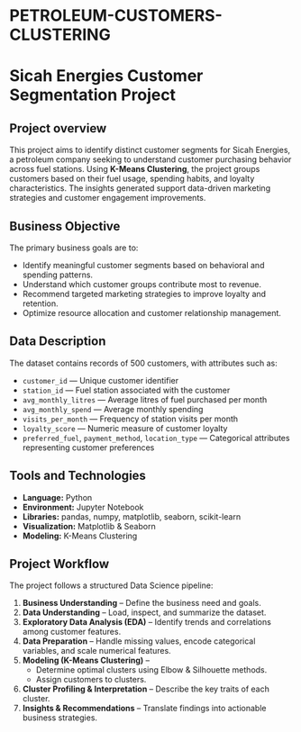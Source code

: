 # PETROLEUM-CUSTOMERS-CLUSTERING
# Sicah Energies Customer Segmentation Project

## Project overview
This project aims to identify distinct customer segments for Sicah Energies, a petroleum company seeking to understand customer purchasing behavior across fuel stations. Using **K-Means Clustering**, the project groups customers based on their fuel usage, spending habits, and loyalty characteristics. The insights generated support data-driven marketing strategies and customer engagement improvements.

## Business Objective
The primary business goals are to:
- Identify meaningful customer segments based on behavioral and spending patterns.
- Understand which customer groups contribute most to revenue.
- Recommend targeted marketing strategies to improve loyalty and retention.
- Optimize resource allocation and customer relationship management.

## Data Description
The dataset contains records of 500 customers, with attributes such as:
- `customer_id` — Unique customer identifier  
- `station_id` — Fuel station associated with the customer  
- `avg_monthly_litres` — Average litres of fuel purchased per month  
- `avg_monthly_spend` — Average monthly spending  
- `visits_per_month` — Frequency of station visits per month  
- `loyalty_score` — Numeric measure of customer loyalty  
- `preferred_fuel`, `payment_method`, `location_type` — Categorical attributes representing customer preferences

## Tools and Technologies
- **Language:** Python  
- **Environment:** Jupyter Notebook  
- **Libraries:** pandas, numpy, matplotlib, seaborn, scikit-learn  
- **Visualization:** Matplotlib & Seaborn  
- **Modeling:** K-Means Clustering  

## Project Workflow
The project follows a structured Data Science pipeline:
1. **Business Understanding** – Define the business need and goals.  
2. **Data Understanding** – Load, inspect, and summarize the dataset.  
3. **Exploratory Data Analysis (EDA)** – Identify trends and correlations among customer features.  
4. **Data Preparation** – Handle missing values, encode categorical variables, and scale numerical features.
5. **Modeling (K-Means Clustering)** –  
   - Determine optimal clusters using Elbow & Silhouette methods.  
   - Assign customers to clusters.  
6. **Cluster Profiling & Interpretation** – Describe the key traits of each cluster.  
7. **Insights & Recommendations** – Translate findings into actionable business strategies.  

